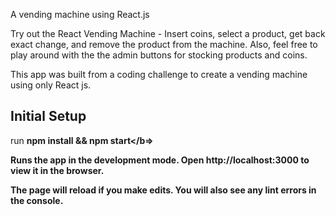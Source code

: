 A vending machine using React.js

Try out the React Vending Machine - Insert coins, select a product, get back exact change, and remove the product from the machine. Also, feel free to play around with the the admin buttons for stocking products and coins.

This app was built from a coding challenge to create a vending machine using only React js.

## Initial Setup

run <b> npm install && npm start</b=>

Runs the app in the development mode.
Open http://localhost:3000 to view it in the browser.

The page will reload if you make edits.
You will also see any lint errors in the console.
